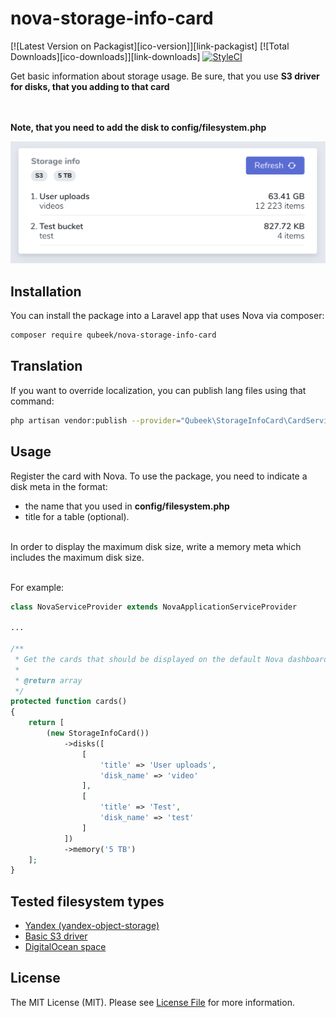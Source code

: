 # nova-storage-info-card

[![Latest Version on Packagist][ico-version]][link-packagist]
[![Total Downloads][ico-downloads]][link-downloads]
[![StyleCI](https://github.styleci.io/repos/262051713/shield?branch=master)](https://github.styleci.io/repos/262051713)

Get basic information about storage usage. Be sure, that you use **S3 driver for disks, that you adding to that card**

\
\
**Note, that you need to add the disk to config/filesystem.php**

![alt text](screenshots/nova-card.png)

## Installation 

You can install the package into a Laravel app that uses Nova via composer:

```bash
composer require qubeek/nova-storage-info-card
```

## Translation

If you want to override localization, you can publish lang files using that command:

```bash
php artisan vendor:publish --provider="Qubeek\StorageInfoCard\CardServiceProvider"
```

## Usage

Register the card with Nova. To use the package, you need to indicate a disk meta in the format: 

- the name that you used in **config/filesystem.php**
- title for a table (optional).


\
In order to display the maximum disk size, write a memory meta which includes the maximum disk size.

\
For example:
```php
class NovaServiceProvider extends NovaApplicationServiceProvider

...

/**
 * Get the cards that should be displayed on the default Nova dashboard.
 *
 * @return array
 */
protected function cards()
{
    return [
        (new StorageInfoCard())
            ->disks([
                [
                    'title' => 'User uploads',
                    'disk_name' => 'video'
                ],
                [
                    'title' => 'Test',
                    'disk_name' => 'test'
                ]
            ])
            ->memory('5 TB')
    ];
}
```

## Tested filesystem types

- [Yandex (yandex-object-storage)](https://github.com/fLipE23/yandex-object-storage)
- [Basic S3 driver](https://laravel.com/docs/7.x/filesystem)
- [DigitalOcean space](https://www.digitalocean.com/products/spaces/)


## License

The MIT License (MIT). Please see [License File](LICENSE) for more information.
